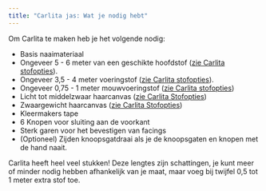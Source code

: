 ```yaml
---
title: "Carlita jas: Wat je nodig hebt"
---
```


Om Carlita te maken heb je het volgende nodig:

- Basis naaimateriaal
- Ongeveer 5 - 6 meter van een geschikte hoofdstof ([zie Carlita stofopties](/docs/designs/carlita/fabric/)).
- Ongeveer 3,5 - 4 meter voeringstof ([zie Carlita stofopties](/docs/designs/carlita/fabric/)).
- Ongeveer 0,75 - 1 meter mouwvoeringstof ([zie Carlita stofopties](/docs/designs/carlita/fabric/))
- Licht tot middelzwaar haarcanvas ([zie Carlita Stofopties](/docs/designs/carlita/fabric/))
- Zwaargewicht haarcanvas ([zie Carlita Stofopties](/docs/designs/carlita/fabric/))
- Kleermakers tape
- 6 Knopen voor sluiting aan de voorkant
- Sterk garen voor het bevestigen van facings
- (Optioneel) Zijden knoopsgatdraai als je de knoopsgaten en knopen met de hand naait.

<Warning>

Carlita heeft heel veel stukken! Deze lengtes zijn schattingen, je kunt meer of minder nodig hebben afhankelijk van je maat, maar voeg bij twijfel 0,5 tot 1 meter extra stof toe.

</Warning>
